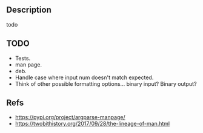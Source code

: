 ## Description
todo

## TODO
* Tests.
* man page.
* deb.
* Handle case where input num doesn't match expected.
* Think of other possible formatting options... binary input? Binary output?

## Refs
* <https://pypi.org/project/argparse-manpage/>
* <https://twobithistory.org/2017/09/28/the-lineage-of-man.html>
